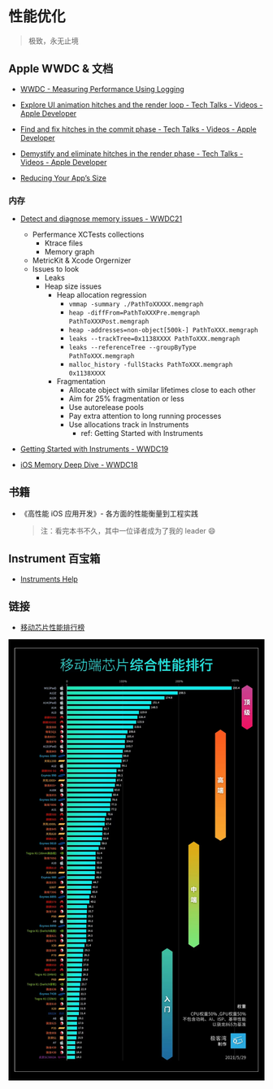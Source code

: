 # 性能优化

> 极致，永无止境

## Apple WWDC & 文档
- [WWDC - Measuring Performance Using Logging](https://developer.apple.com/videos/play/wwdc2018/405)

- [Explore UI animation hitches and the render loop - Tech Talks - Videos - Apple Developer](https://developer.apple.com/videos/play/tech-talks/10855/)
- [Find and fix hitches in the commit phase - Tech Talks - Videos - Apple Developer](https://developer.apple.com/videos/play/tech-talks/10856)
- [Demystify and eliminate hitches in the render phase - Tech Talks - Videos - Apple Developer](https://developer.apple.com/videos/play/tech-talks/10857)
- [Reducing Your App’s Size](https://developer.apple.com/documentation/xcode/reducing-your-app-s-size)

### 内存

- [Detect and diagnose memory issues - WWDC21](https://developer.apple.com/videos/play/wwdc2021/10180/)
    - Perfermance XCTests collections
        - Ktrace files
        - Memory graph
    - MetricKit & Xcode Orgernizer
    - Issues to look
        - Leaks
        - Heap size issues
            * Heap allocation regression
                - `vmmap -summary ./PathToXXXXX.memgraph`
                - `heap -diffFrom=PathToXXXPre.memgraph PathToXXXPost.memgraph`
                - `heap -addresses=non-object[500k-] PathToXXX.memgraph`
                - `leaks --trackTree=0x1138XXXX PathToXXX.memgraph`
                - `leaks --referenceTree --groupByType PathToXXX.memgraph`
                - `malloc_history -fullStacks PathToXXX.memgraph 0x1138XXXX`
            * Fragmentation
                - Allocate object with similar lifetimes close to each other
                - Aim for 25% fragmentation or less
                - Use autorelease pools
                - Pay extra attention to long running processes
                - Use allocations track in Instruments
                    - ref: Getting Started with Instruments

- [Getting Started with Instruments - WWDC19](https://developer.apple.com/videos/play/wwdc2019/411)
- [iOS Memory Deep Dive - WWDC18](https://developer.apple.com/videos/play/wwdc2018/416)

## 书籍

- 《高性能 iOS 应用开发》- 各方面的性能衡量到工程实践
    > 注：看完本书不久，其中一位译者成为了我的 leader 😄

## Instrument 百宝箱

- [Instruments Help](https://help.apple.com/instruments/mac/current/)

## 链接

- [移动芯片性能排行榜](https://www.socpk.com/)

![移动芯片综合天梯图](./assets/移动芯片综合天梯图.webp)